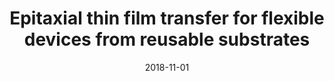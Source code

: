 ---
title: "Epitaxial thin film transfer for flexible devices from reusable substrates"
collection: publications
permalink: /publication/2018-11-01-Epitaxial-thin-film-transfer-for-flexible-devices-from-reusable-substrates
date: 2018-11-01
venue: 'Materials Research Express'
paperurl: 'https://iopscience.iop.org/article/10.1088/2053-1591/aaf264/meta'
citation: 'Jovanovic, S M, <b>Devenyi, G A</b>, Kuyanov, P, Carvalho, J L, Meinander, K, LaPierre, R R, Preston, J S, &quot;<i>Epitaxial thin film transfer for flexible devices from reusable substrates</i>.&quot; Materials Research Express, 2018.'
---
